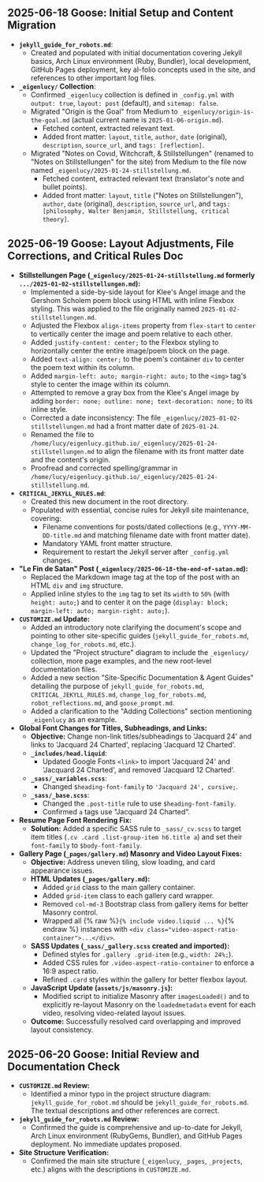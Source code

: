 ## 2025-06-18 Goose: Initial Setup and Content Migration

*   **`jekyll_guide_for_robots.md`**:
    *   Created and populated with initial documentation covering Jekyll basics, Arch Linux environment (Ruby, Bundler), local development, GitHub Pages deployment, key al-folio concepts used in the site, and references to other important log files.
*   **`_eigenlucy/` Collection**:
    *   Confirmed `_eigenlucy` collection is defined in `_config.yml` with `output: true`, `layout: post` (default), and `sitemap: false`.
    *   Migrated "Origin is the Goal" from Medium to `_eigenlucy/origin-is-the-goal.md` (actual current name is `2025-01-06-origin.md`).
        *   Fetched content, extracted relevant text.
        *   Added front matter: `layout`, `title`, `author`, `date` (original), `description`, `source_url`, and `tags: [reflection]`.
    *   Migrated "Notes on Cοvιd, Witchcraft, & Stillstellungen" (renamed to "Notes on Stillstellungen" for the site) from Medium to the file now named `_eigenlucy/2025-01-24-stillstellung.md`.
        *   Fetched content, extracted relevant text (translator's note and bullet points).
        *   Added front matter: `layout`, `title` ("Notes on Stillstellungen"), `author`, `date` (original), `description`, `source_url`, and `tags: [philosophy, Walter Benjamin, Stillstellung, critical theory]`.

## 2025-06-19 Goose: Layout Adjustments, File Corrections, and Critical Rules Doc

*   **Stillstellungen Page (`_eigenlucy/2025-01-24-stillstellung.md` formerly `.../2025-01-02-stillstellungen.md`):**
    *   Implemented a side-by-side layout for Klee's Angel image and the Gershom Scholem poem block using HTML with inline Flexbox styling. This was applied to the file originally named `2025-01-02-stillstellungen.md`.
    *   Adjusted the Flexbox `align-items` property from `flex-start` to `center` to vertically center the image and poem relative to each other.
    *   Added `justify-content: center;` to the Flexbox styling to horizontally center the entire image/poem block on the page.
    *   Added `text-align: center;` to the poem's container `div` to center the poem text within its column.
    *   Added `margin-left: auto; margin-right: auto;` to the `<img>` tag's style to center the image within its column.
    *   Attempted to remove a gray box from the Klee's Angel image by adding `border: none; outline: none; text-decoration: none;` to its inline style.
    *   Corrected a date inconsistency: The file `_eigenlucy/2025-01-02-stillstellungen.md` had a front matter date of `2025-01-24`.
    *   Renamed the file to `/home/lucy/eigenlucy.github.io/_eigenlucy/2025-01-24-stillstellungen.md` to align the filename with its front matter date and the content's origin.
    *   Proofread and corrected spelling/grammar in `/home/lucy/eigenlucy.github.io/_eigenlucy/2025-01-24-stillstellung.md`.
*   **`CRITICAL_JEKYLL_RULES.md`**:
    *   Created this new document in the root directory.
    *   Populated with essential, concise rules for Jekyll site maintenance, covering:
        *   Filename conventions for posts/dated collections (e.g., `YYYY-MM-DD-title.md` and matching filename date with front matter date).
        *   Mandatory YAML front matter structure.
        *   Requirement to restart the Jekyll server after `_config.yml` changes.
*   **"Le Fin de Satan" Post (`_eigenlucy/2025-06-18-the-end-of-satan.md`):**
    *   Replaced the Markdown image tag at the top of the post with an HTML `div` and `img` structure.
    *   Applied inline styles to the `img` tag to set its `width` to `50%` (with `height: auto;`) and to center it on the page (`display: block; margin-left: auto; margin-right: auto;`).
*   **`CUSTOMIZE.md` Update:**
    *   Added an introductory note clarifying the document's scope and pointing to other site-specific guides (`jekyll_guide_for_robots.md`, `change_log_for_robots.md`, etc.).
    *   Updated the "Project structure" diagram to include the `_eigenlucy/` collection, more page examples, and the new root-level documentation files.
    *   Added a new section "Site-Specific Documentation & Agent Guides" detailing the purpose of `jekyll_guide_for_robots.md`, `CRITICAL_JEKYLL_RULES.md`, `change_log_for_robots.md`, `robot_reflections.md`, and `goose_prompt.md`.
    *   Added a clarification to the "Adding Collections" section mentioning `_eigenlucy` as an example.
*   **Global Font Changes for Titles, Subheadings, and Links:**
    *   **Objective:** Change non-link titles/subheadings to 'Jacquard 24' and links to 'Jacquard 24 Charted', replacing 'Jacquard 12 Charted'.
    *   **`_includes/head.liquid`**:
        *   Updated Google Fonts `<link>` to import 'Jacquard 24' and 'Jacquard 24 Charted', and removed 'Jacquard 12 Charted'.
    *   **`_sass/_variables.scss`**:
        *   Changed `$heading-font-family` to `'Jacquard 24', cursive;`.
    *   **`_sass/_base.scss`**:
        *   Changed the `.post-title` rule to use `$heading-font-family`.
        *   Confirmed `a` tags use "Jacquard 24 Charted".
*   **Resume Page Font Rendering Fix:**
    *   **Solution:** Added a specific SASS rule to `_sass/_cv.scss` to target item titles (`.cv .card .list-group-item h6.title a`) and set their `font-family` to `$body-font-family`.
*   **Gallery Page (`_pages/gallery.md`) Masonry and Video Layout Fixes:**
    *   **Objective:** Address uneven tiling, slow loading, and card appearance issues.
    *   **HTML Updates (`_pages/gallery.md`):**
        *   Added `grid` class to the main gallery container.
        *   Added `grid-item` class to each gallery card wrapper.
        *   Removed `col-md-3` Bootstrap class from gallery items for better Masonry control.
        *   Wrapped all {% raw %}`{% include video.liquid ... %}`{% endraw %} instances with `<div class="video-aspect-ratio-container">...</div>`.
    *   **SASS Updates (`_sass/_gallery.scss` created and imported):**
        *   Defined styles for `.gallery .grid-item` (e.g., `width: 24%;`).
        *   Added CSS rules for `.video-aspect-ratio-container` to enforce a 16:9 aspect ratio.
        *   Refined `.card` styles within the gallery for better flexbox layout.
    *   **JavaScript Update (`assets/js/masonry.js`):**
        *   Modified script to initialize Masonry after `imagesLoaded()` and to explicitly re-layout Masonry on the `loadedmetadata` event for each video, resolving video-related layout issues.
    *   **Outcome:** Successfully resolved card overlapping and improved layout consistency.

## 2025-06-20 Goose: Initial Review and Documentation Check

*   **`CUSTOMIZE.md` Review:**
    *   Identified a minor typo in the project structure diagram: `jekyll_guide_for_robot.md` should be `jekyll_guide_for_robots.md`. The textual descriptions and other references are correct.
*   **`jekyll_guide_for_robots.md` Review:**
    *   Confirmed the guide is comprehensive and up-to-date for Jekyll, Arch Linux environment (RubyGems, Bundler), and GitHub Pages deployment. No immediate updates proposed.
*   **Site Structure Verification:**
    *   Confirmed the main site structure (`_eigenlucy`, `_pages`, `_projects`, etc.) aligns with the descriptions in `CUSTOMIZE.md`.
